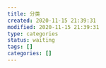 ```yaml
---
title: 分类
created: 2020-11-15 21:39:31
modified: 2020-11-15 21:39:31
type: categories
status: waiting
tags: []
categories: []
---
```


